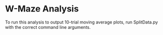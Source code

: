 # W-Maze Analysis #
To run this analysis to output 10-trial moving average plots, run SplitData.py with the correct command line arguments.
